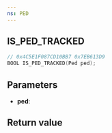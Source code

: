 ```yaml
---
ns: PED
---
```

## IS_PED_TRACKED

```c
// 0x4C5E1F087CD10BB7 0x7EB613D9
BOOL IS_PED_TRACKED(Ped ped);
```


## Parameters
* **ped**: 

## Return value
